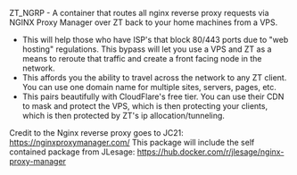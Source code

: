 ZT_NGRP - A container that routes all nginx reverse proxy requests via NGINX Proxy Manager over ZT back to your home machines from a VPS.

* This will help those who have ISP's that block 80/443 ports due to "web hosting" regulations. This bypass will let you use a VPS and ZT as a means to reroute that traffic and create a front facing node in the network.
* This affords you the ability to travel across the network to any ZT client. You can use one domain name for multiple sites, servers, pages, etc.
* This pairs beautifully with CloudFlare's free tier. You can use their CDN to mask and protect the VPS, which is then protecting your clients, which is then protected by ZT's ip allocation/tunneling.

Credit to the Nginx reverse proxy goes to JC21: https://nginxproxymanager.com/
This package will include the self contained package from JLesage: https://hub.docker.com/r/jlesage/nginx-proxy-manager

